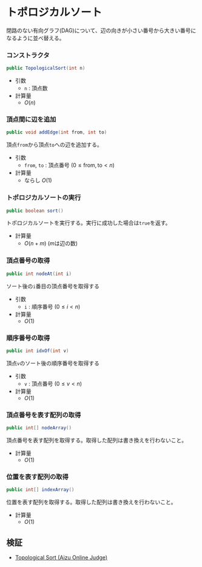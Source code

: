 # トポロジカルソート
閉路のない有向グラフ(DAG)について、辺の向きが小さい番号から大きい番号になるように並べ替える。

### コンストラクタ
```java
public TopologicalSort(int n)
```
- 引数
  - `n` : 頂点数
- 計算量
  - $O(n)$

### 頂点間に辺を追加
```java
public void addEdge(int from, int to)
```
頂点`from`から頂点`to`への辺を追加する。
- 引数
  - `from`, `to` : 頂点番号 $(0 \le \mathrm{from}, \mathrm{to} \lt n)$
- 計算量
  - ならし $O(1)$

### トポロジカルソートの実行
```java
public boolean sort()
```
トポロジカルソートを実行する。実行に成功した場合は`true`を返す。
- 計算量
  - $O(n+m)$ ($m$は辺の数)

### 頂点番号の取得
```java
public int nodeAt(int i)
```
ソート後の`i`番目の頂点番号を取得する
- 引数
  - `i` : 順序番号 $(0 \le i \lt n)$
- 計算量
  - $O(1)$

### 順序番号の取得
```java
public int idxOf(int v)
```
頂点`v`のソート後の順序番号を取得する
- 引数
  - `v` : 頂点番号 $(0 \le v \lt n)$
- 計算量
  - $O(1)$

### 頂点番号を表す配列の取得
```java
public int[] nodeArray()
```
頂点番号を表す配列を取得する。取得した配列は書き換えを行わないこと。
- 計算量
  - $O(1)$

### 位置を表す配列の取得
```java
public int[] indexArray()
```
位置を表す配列を取得する。取得した配列は書き換えを行わないこと。
- 計算量
  - $O(1)$

## 検証
- [Topological Sort (Aizu Online Judge)](https://judge.u-aizu.ac.jp/onlinejudge/review.jsp?rid=10750908#2)
